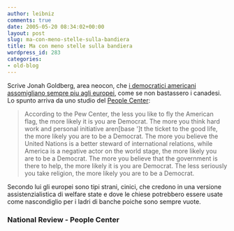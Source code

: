 ```yaml
---
author: leibniz
comments: true
date: 2005-05-20 08:34:02+00:00
layout: post
slug: ma-con-meno-stelle-sulla-bandiera
title: Ma con meno stelle sulla bandiera
wordpress_id: 283
categories:
- old-blog
---
```


Scrive Jonah Goldberg, area neocon, che [i democratici americani assomigliano sempre piu agli europei](http://www.nationalreview.com/script/printpage.asp?ref=/goldberg/goldberg200505190810.asp), come se non bastassero i canadesi. Lo spunto arriva da uno studio del [People Center](http://people-press.org/):  


> According to the Pew Center, the less you like to fly the American
flag, the more likely it is you are Democrat. The more you think hard
work and personal initiative aren[base ']t the ticket to the good life, the
more likely you are to be a Democrat. The more you believe the United
Nations is a better steward of international relations, while America
is a negative actor on the world stage, the more likely you are to be a
Democrat. The more you believe that the government is there to help,
the more likely it is you are Democrat. The less seriously you take
religion, the more likely you are to be a Democrat.

Secondo
lui gli europei sono tipi strani, cinici, che credono in una versione
assistenzialistica di welfare state e dove le chiese potrebbero essere
usate come nascondiglio per i ladri di banche poiche sono sempre vuote.  





### National Review - People Center
